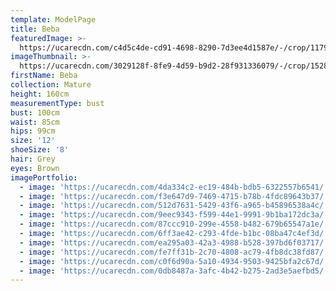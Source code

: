 ```yaml
---
template: ModelPage
title: Beba
featuredImage: >-
  https://ucarecdn.com/c4d5c4de-cd91-4698-8290-7d3ee4d1587e/-/crop/1179x571/0,300/-/preview/
imageThumbnail: >-
  https://ucarecdn.com/3029128f-8fe9-4d59-b9d2-28f931336079/-/crop/1528x2000/104,0/-/preview/
firstName: Beba
collection: Mature
height: 160cm
measurementType: bust
bust: 100cm
waist: 85cm
hips: 99cm
size: '12'
shoeSize: '8'
hair: Grey
eyes: Brown
imagePortfolio:
  - image: 'https://ucarecdn.com/4da334c2-ec19-484b-bdb5-6322557b6541/'
  - image: 'https://ucarecdn.com/f3e647d9-7469-4715-b78b-4fdc89643b37/'
  - image: 'https://ucarecdn.com/512d7631-5429-43f6-a965-b45896538a4c/'
  - image: 'https://ucarecdn.com/9eec9343-f599-44e1-9991-9b1ba172dc3a/'
  - image: 'https://ucarecdn.com/87ccc910-299e-4558-b482-679b65547a1e/'
  - image: 'https://ucarecdn.com/6ff3ae42-c293-4fde-b1bc-08ba47c4ef3d/'
  - image: 'https://ucarecdn.com/ea295a03-42a3-4988-b528-397bd6f03717/'
  - image: 'https://ucarecdn.com/fe7ff31b-2c70-4808-ac79-4fb8dc38fd87/'
  - image: 'https://ucarecdn.com/c0f6d90a-5a10-4934-9503-9425bfa2c67d/'
  - image: 'https://ucarecdn.com/0db8487a-3afc-4b42-b275-2ad3e5aefbd5/'
---
```


